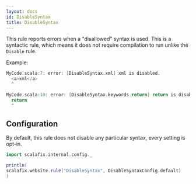 ```yaml
---
layout: docs
id: DisableSyntax
title: DisableSyntax
---
```


This rule reports errors when a "disallowed" syntax is used. This is a syntactic
rule, which means it does not require compilation to run unlike the `Disable`
rule.

Example:

```scala
MyCode.scala:7: error: [DisableSyntax.xml] xml is disabled.
  <a>xml</a>
  ^
```

```scala
MyCode.scala:10: error: [DisableSyntax.keywords.return] return is disabled.
  return
  ^
```

## Configuration

By default, this rule does not disable any particular syntax, every setting is
opt-in.

```scala mdoc:passthrough
import scalafix.internal.config._
```

```scala mdoc:passthrough
println(
scalafix.website.rule("DisableSyntax", DisableSyntaxConfig.default)
)
```
